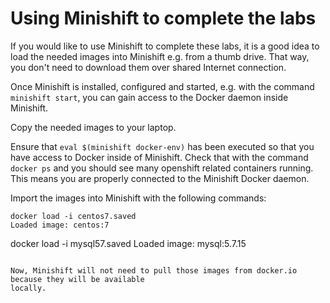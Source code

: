 # Using Minishift to complete the labs

If you would like to use Minishift to complete these labs, it is a good idea to load the needed
images into Minishift e.g. from a thumb drive.  That way, you don't need to download them over
shared Internet connection. 

Once Minishift is installed, configured and started, e.g. with the command `minishift start`, you can gain access
to the Docker daemon inside Minishift.  

Copy the needed images to your laptop.

Ensure that `eval $(minishift docker-env)` has been executed so that you have access to Docker
inside of Minishift.  Check that with the command `docker ps` and you should see many openshift
related containers running.  This means you are properly connected to the Minishift Docker daemon.

Import the images into Minishift with the following commands:

```
docker load -i centos7.saved
Loaded image: centos:7

```
docker load -i mysql57.saved
Loaded image: mysql:5.7.15
```

Now, Minishift will not need to pull those images from docker.io because they will be available
locally. 
